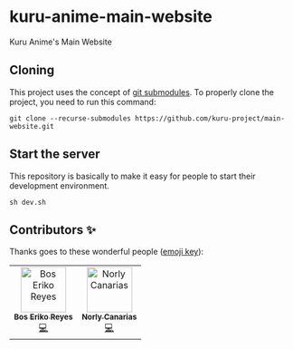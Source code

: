 # kuru-anime-main-website

Kuru Anime's Main Website

## Cloning

This project uses the concept of [git submodules](https://git-scm.com/book/en/v2/Git-Tools-Submodules). To properly clone the project, you need to run this command:
```
git clone --recurse-submodules https://github.com/kuru-project/main-website.git
```
## Start the server

This repository is basically to make it easy for people to start their development environment.
```
sh dev.sh
```
## Contributors ✨

Thanks goes to these wonderful people ([emoji key](https://allcontributors.org/docs/en/emoji-key)):

<!-- ALL-CONTRIBUTORS-LIST:START - Do not remove or modify this section -->
<!-- prettier-ignore -->
<table>
  <tr>
    <td align="center"><a href="https://github.com/BosEriko"><img src="https://github.com/boseriko.png?size=200" width="80px;" alt="Bos Eriko Reyes"/><br /><sub><b>Bos Eriko Reyes</b></sub></a><br /><a href="https://github.com/kuru-project/main-website/commits?author=BosEriko" title="Code">💻</a></td>
    <td align="center"><a href="https://github.com/lyc4n"><img src="https://github.com/lyc4n.png?size=200" width="80px;" alt="Norly Canarias"/><br /><sub><b>Norly Canarias</b></sub></a><br /><a href="https://github.com/kuru-project/main-website/commits?author=lyc4n" title="Code">💻</a></td>
  </tr>
</table>
<!-- ALL-CONTRIBUTORS-LIST:END -->
